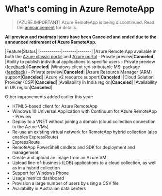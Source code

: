 <properties
    pageTitle="What's coming in Azure RemoteApp | Microsoft Azure"
    description="Learn when new features for Azure RemoteApp will be available"
    services="remoteapp"
    documentationCenter=""
    authors="lizap"
    manager="mbaldwin" />

<tags
    ms.service="remoteapp"
    ms.workload="compute"
    ms.tgt_pltfrm="NA"
    ms.devlang="NA"
    ms.topic="article"
    ms.date="09/19/2016"
    ms.author="elizapo" />

# What's coming in Azure RemoteApp

> [AZURE.IMPORTANT]
> Azure RemoteApp is being discontinued. Read the [announcement](https://go.microsoft.com/fwlink/?linkid=821148) for details.

**All preview and roadmap items have been Canceled and ended due to the announced retirement of Azure RemoteApp.**

|Feature|Status|
|-----------|-------|-------|
|Azure Remote App available in both the [Azure classic portal](http://manage.windowsazure.com) and [Azure portal](https://portal.azure.com) - Private preview|**Canceled**|
|Ability to publish individual applications to specific users - Private preview ([feedback](https://feedback.azure.com/forums/247748-azure-remoteapp/suggestions/6067043-allow-the-ability-to-publish-specific-apps-to-spec/))|**Canceled**|
|Windows client redistributable MSI package ([feedback](https://feedback.azure.com/forums/247748-azure-remoteapp/suggestions/6627191-client-deployment-provide-an-msi-package-to-allo/)) - Private preview|**Canceled**|
|Azure Resource Manager (ARM) support|**Canceled**|
|Azure v2 resource support|**Canceled**|
|Cloud Solution Provider (CSP)|**Canceled**|
|Availability in India region|**Canceled**|
|Availability in UK region|**Canceled**|


Other improvements added earlier this year:

- HTML5-based client for Azure RemoteApp
- Windows 10 Universal Application with Continuum for Azure RemoteApp - Preview
- Deploy to a VNET without joining a domain (cloud collection connection to the Azure VMs)
- Re-use an existing virtual network for RemoteApp hybrid collection (also enables ExpressRoute)
- ExpressRoute
- RemoteApp PowerShell cmdlets and SDK for deployment and management
- Create and upload an image from an Azure VM
- Upload line-of-business (LOB) applications to a cloud collection, as well as in a hybrid collection
- Support for Windows Phone
- Usage metrics dashboard
- Provision a large number of users by using a CSV file
- Availability in Australian data centers
 